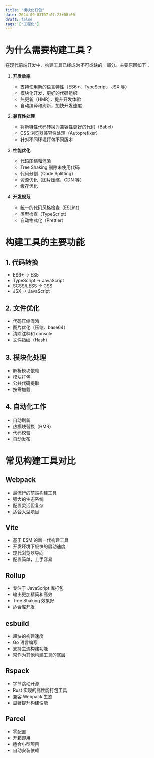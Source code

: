 ```yaml
---
title: "模块化打包"
date: 2024-09-03T07:07:23+08:00
draft: false
tags: ["工程化"]
---
```


# 为什么需要构建工具？

在现代前端开发中，构建工具已经成为不可或缺的一部分。主要原因如下：

1. **开发效率**

   - 支持使用新的语言特性（ES6+、TypeScript、JSX 等）
   - 模块化开发，更好的代码组织
   - 热更新（HMR），提升开发体验
   - 自动编译和刷新，加快开发速度

2. **兼容性处理**

   - 将新特性代码转换为兼容性更好的代码（Babel）
   - CSS 浏览器兼容性处理（Autoprefixer）
   - 针对不同环境打包不同版本

3. **性能优化**

   - 代码压缩和混淆
   - Tree Shaking 删除未使用代码
   - 代码分割（Code Splitting）
   - 资源优化（图片压缩、CDN 等）
   - 缓存优化

4. **开发规范**
   - 统一的代码风格检查（ESLint）
   - 类型检查（TypeScript）
   - 自动格式化（Prettier）

# 构建工具的主要功能

## 1. 代码转换

- ES6+ → ES5
- TypeScript → JavaScript
- SCSS/LESS → CSS
- JSX → JavaScript

## 2. 文件优化

- 代码压缩混淆
- 图片优化（压缩、base64）
- 清除注释和 console
- 文件指纹（Hash）

## 3. 模块化处理

- 解析模块依赖
- 模块打包
- 公共代码提取
- 按需加载

## 4. 自动化工作

- 自动刷新
- 热模块替换（HMR）
- 代码校验
- 自动发布

# 常见构建工具对比

## Webpack

- 最流行的前端构建工具
- 强大的生态系统
- 配置灵活但复杂
- 适合大型项目

## Vite

- 基于 ESM 的新一代构建工具
- 开发环境下极快的启动速度
- 现代浏览器导向
- 配置简单，上手容易

## Rollup

- 专注于 JavaScript 库打包
- 输出更加精简和高效
- Tree Shaking 效果好
- 适合库开发

## esbuild

- 超快的构建速度
- Go 语言编写
- 支持主流构建功能
- 常作为其他构建工具的底层

## Rspack

- 字节跳动开源
- Rust 实现的高性能打包工具
- 兼容 Webpack 生态
- 显著提升构建性能

## Parcel

- 零配置
- 开箱即用
- 适合小型项目
- 自动安装依赖
